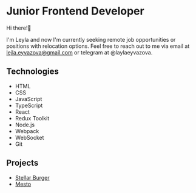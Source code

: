 
# Junior Frontend Developer

Hi there!🪷

I'm Leyla and now I'm currently seeking remote job opportunities or positions with relocation options. 
Feel free to reach out to me via email at lejla.eyvazova@gmail.com or telegram at @laylaeyvazova.

## Technologies
- HTML
- CSS
- JavaScript
- TypeScript
- React
- Redux Toolkit
- Node.js
- Webpack
- WebSocket
- Git

## Projects
- [Stellar Burger](https://github.com/laylaroad/react-stellar-burger)
- [Mesto](https://github.com/laylaroad/mesto-project-bootcamp)

